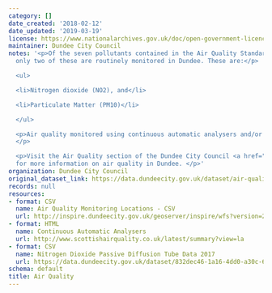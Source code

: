 ```yaml
---
category: []
date_created: '2018-02-12'
date_updated: '2019-03-19'
license: https://www.nationalarchives.gov.uk/doc/open-government-licence/version/3/
maintainer: Dundee City Council
notes: '<p>Of the seven pollutants contained in the Air Quality Standards, currently
  only two of these are routinely monitored in Dundee. These are:</p>

  <ul>

  <li>Nitrogen dioxide (NO2), and</li>

  <li>Particulate Matter (PM10)</li>

  </ul>

  <p>Air quality monitored using continuous automatic analysers and/or diffusion tubes.
  </p>

  <p>Visit the Air Quality section of the Dundee City Council <a href="https://www.dundeecity.gov.uk/service-area/neighbourhood-services/community-safety-and-protection/air-quality-dundee">website</a>
  for more information on air quality in Dundee. </p>'
organization: Dundee City Council
original_dataset_link: https://data.dundeecity.gov.uk/dataset/air-quality
records: null
resources:
- format: CSV
  name: Air Quality Monitoring Locations - CSV
  url: http://inspire.dundeecity.gov.uk/geoserver/inspire/wfs?version=2.0.0&service=wfs&request=GetFeature&typeName=inspire:AQ01_MONITORING_SITES&outputFormat=csv
- format: HTML
  name: Continuous Automatic Analysers
  url: http://www.scottishairquality.co.uk/latest/summary?view=la
- format: CSV
  name: Nitrogen Dioxide Passive Diffusion Tube Data 2017
  url: https://data.dundeecity.gov.uk/dataset/832dec46-1a16-4dd0-a30c-606bb1ecc9c1/resource/3afa4345-b158-4e4f-a4e5-02f596fec9fa/download/copy-of-2017-dcc-pdt-data-summary-copy.csv
schema: default
title: Air Quality
---
```


